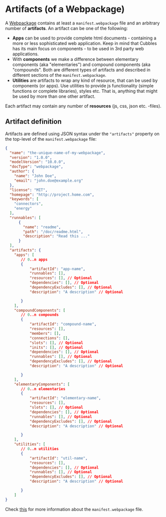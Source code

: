 # Artifacts (of a Webpackage)

A [Webpackage](../webpackage/README.md) contains at least a `manifest.webpackage` file and an arbitrary number of **artifacts**. An artifact can be one of the following:

* **Apps** can be used to provide complete html documents - containing a more or less sophisticated web application. Keep in mind that Cubbles has its main focus on components - to be used in 3rd party web applications.
* With **components** we make a difference between elementary components (aka "elementaries") and compound components (aka "compounds". Both are different types of artifacts and described in different sections of the `manifest.webpackage`.
* **Utilities** are artifacts to wrap any kind of resource, that can be used by components (or apps). Use utilities to provide js functionality (simple functions or complete libraries), styles etc. That is, anything that might be used by more than one other artifact.

Each artifact may contain any number of **resources** (js, css, json etc. -files).

## Artifact definition

Artifacts are defined using JSON syntax under the `"artifacts"` property on the top-level of the `manifest.webpackage` file:

```json
{
  "name": "the-unique-name-of-my-webpackage",
  "version": "1.0.0",
  "modelVersion": "10.0.0",
  "docType": "webpackage",
  "author": {
    "name": "John Doe",
    "email": "john.doe@example.org"
  },
  "license": "MIT",
  "homepage": "http://project.home.com",
  "keywords": [
    "connectors",
    "energy"
  ],
  "runnables": [
      {
        "name": "readme",
        "path": "/doc/readme.html",
        "description": "Read this ..."
      }
  ],
  "artifacts": {
    "apps": [
       // 0..n apps
       {
           "artifactId": "app-name",
           "runnables": [],
           "resources": [], // Optional
           "dependencies": [], // Optional
           "dependencyExcludes": [], // Optional
           "description": "A description" // Optional

       }
    ],
    "compoundComponents": [
       // 0..n compounds
       {
           "artifactId": "compound-name",
           "resources": [],
           "members": [],
           "connections": [],
           "slots": [], // Optional
           "inits": [], // Optional
           "dependencies": [], // Optional
           "runnables": [], // Optional
           "dependencyExcludes": [], // Optional
           "description": "A description" // Optional

       }
    ],
    "elementaryComponents": [
       // 0..n elementaries
       {
           "artifactId": "elementary-name",
           "resources": [],
           "slots": [], // Optional
           "dependencies": [], // Optional
           "runnables": [], // Optional
           "dependencyExcludes": [], // Optional
           "description": "A description" // Optional

       }
    ],
    "utilities": [
       // 0..n utilities
       {
           "artifactId": "util-name",
           "resources": [],
           "dependencies": [], // Optional
           "runnables": [], // Optional
           "dependencyExcludes": [], // Optional
           "description": "A description" // Optional

       }
    ]
}
```

Check [this](http://cubbles.github.io/cubx-webpackage-document-api/schema-explorer.html?schemaPath=master/lib/jsonSchema/manifestWebpackage-10.0.0.schema.json) for more information about the `manifest.webpackage` file.